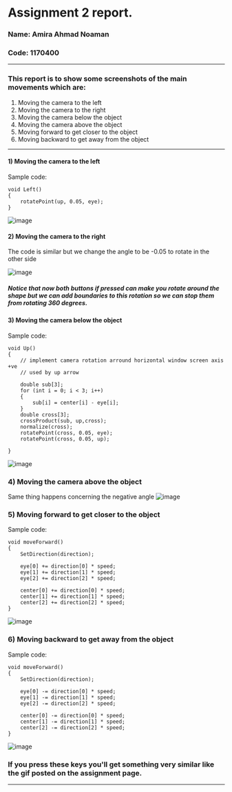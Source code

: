 # Assignment 2 report.

### Name: Amira Ahmad Noaman 
### Code: 1170400
______________________
### This report is to show some screenshots of the main movements which are:
1. Moving the camera to the left
2. Moving the camera to the right 
3. Moving the camera below the object
4. Moving the camera above the object
5. Moving forward to get closer to the object
6. Moving backward to get away from the object
___________________________

#### 1) Moving the camera to the left
Sample code:
```
void Left()
{
	rotatePoint(up, 0.05, eye);
}
```
![image](Capture.jpg)

#### 2) Moving the camera to the right 
The code is similar but we change the angle to be -0.05 to rotate in the other side

![image](Capture1.jpg)

##### Notice that now both buttons if pressed can make you rotate around the shape but we can add boundaries to this rotation so we can stop them from rotating 360 degrees.


#### 3) Moving the camera below the object
Sample code:
```
void Up()
{
	// implement camera rotation arround horizontal window screen axis +ve
	// used by up arrow

	double sub[3];
	for (int i = 0; i < 3; i++)
	{
		sub[i] = center[i] - eye[i];
	}
	double cross[3];
	crossProduct(sub, up,cross);
	normalize(cross);
	rotatePoint(cross, 0.05, eye);
	rotatePoint(cross, 0.05, up);

}
```
![image](Capture2.jpg)

### 4) Moving the camera above the object
Same thing happens concerning the negative angle
![image](Capture3.jpg)

### 5) Moving forward to get closer to the object
Sample code:
```
void moveForward()
{
	SetDirection(direction);

	eye[0] += direction[0] * speed;
	eye[1] += direction[1] * speed;
	eye[2] += direction[2] * speed;

	center[0] += direction[0] * speed;
	center[1] += direction[1] * speed;
	center[2] += direction[2] * speed;
}
```
![image](Capture4.jpg)

### 6) Moving backward to get away from the object
Sample code:
```
void moveForward()
{
	SetDirection(direction);

	eye[0] -= direction[0] * speed;
	eye[1] -= direction[1] * speed;
	eye[2] -= direction[2] * speed;

	center[0] -= direction[0] * speed;
	center[1] -= direction[1] * speed;
	center[2] -= direction[2] * speed;
}
```
![image](Capture5.jpg)



### If you press these keys you'll get something very similar like the gif posted on the assignment page.
______________________
